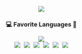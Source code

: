 <div align="center">
  <img src="https://capsule-render.vercel.app/api?type=waving&fontColor=FFFFFF&color=0:e53935,100:e35d5b&height=300&section=header&text=HJ%27s%20Github&fontSize=90"/>
</div>
<h3 align="center">💻 Favorite Languages 🚀</h3>
<div align="center">
  <img src="https://github-readme-stats.vercel.app/api/top-langs/?username=salmon99&layout=compact&size_weight=0&count_weight=1"/>
  <div style="display: flex; justify-content: center; flex-wrap: wrap; gap: 10px;">
    <div style="display: flex; gap: 10px;">
      <img src="https://img.shields.io/badge/Java-20232a.svg?style=for-the-badge" />
      <img src="https://img.shields.io/badge/JavaScript-20232a.svg?style=for-the-badge&logo=javascript&logoColor=F7DF1E" />
      <img src="https://img.shields.io/badge/python-20232a.svg?style=for-the-badge&logo=python&logoColor=3776AB" />
    </div>
    <div style="display: flex; gap: 10px;">
      <img src="https://img.shields.io/badge/c++-20232a.svg?style=for-the-badge&logo=cplusplus&logoColor=00599C" />
      <img src="https://img.shields.io/badge/SQL-20232a.svg?style=for-the-badge" />
      <img src="https://img.shields.io/badge/Dart-20232a.svg?style=for-the-badge&logo=dart&logoColor=0175C2" />
    </div>
  </div>
</div>

